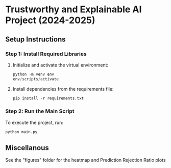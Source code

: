 # Trustworthy and Explainable AI Project (2024-2025)

## Setup Instructions

### Step 1: Install Required Libraries
1. Initialize and activate the virtual environment:
    ```python
   python -m venv env
   env/scripts/activate
   ```
2. Install dependencies from the requirements file:
   ```python
   pip install -r requirements.txt
   ```
### Step 2: Run the Main Script
To execute the project, run:
```python
python main.py
```
## Miscellanous
See the "figures" folder for the heatmap and Prediction Rejection Ratio plots

